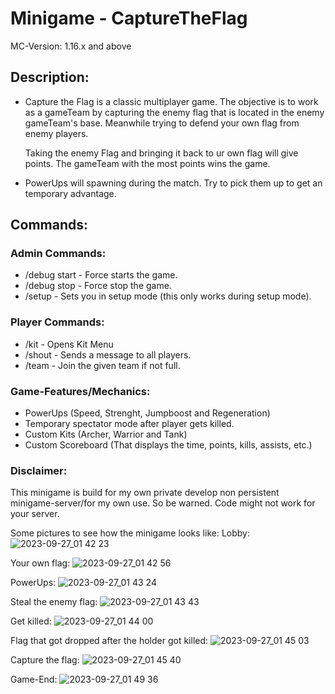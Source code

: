 # Minigame - CaptureTheFlag
MC-Version: 1.16.x and above
## Description:
- Capture the Flag is a classic multiplayer game. The objective is to work as a gameTeam by capturing the enemy flag that is located in the enemy gameTeam's base.
  Meanwhile trying to defend your own flag from enemy players.

  Taking the enemy Flag and bringing it back to ur own flag will give points.
  The gameTeam with the most points wins the game.
- PowerUps will spawning during the match. Try to pick them up to get an temporary advantage.

## Commands:
### Admin Commands:
- /debug start - Force starts the game.
- /debug stop - Force stop the game.
- /setup - Sets you in setup mode (this only works during setup mode).

### Player Commands:
- /kit - Opens Kit Menu
- /shout <message> - Sends a message to all players.
- /team <team> - Join the given team if not full.

### Game-Features/Mechanics:
- PowerUps (Speed, Strenght, Jumpboost and Regeneration)
- Temporary spectator mode after player gets killed.
- Custom Kits (Archer, Warrior and Tank)
- Custom Scoreboard (That displays the time, points, kills, assists, etc.)

### Disclaimer:
This minigame is build for my own private develop non persistent minigame-server/for my own use.
So be warned. Code might not work for your server.


Some pictures to see how the minigame looks like:
Lobby:
![2023-09-27_01 42 23](https://github.com/Tqqn/CaptureTheFlag/assets/66305939/14b21334-cc4d-4873-a50b-20e88f14e511)

Your own flag:
![2023-09-27_01 42 56](https://github.com/Tqqn/CaptureTheFlag/assets/66305939/c5d47da2-28e8-49b2-91f4-5e8097e62e61)

PowerUps:
![2023-09-27_01 43 24](https://github.com/Tqqn/CaptureTheFlag/assets/66305939/269e67de-0411-4937-9ac4-f801cc16fdb5)

Steal the enemy flag:
![2023-09-27_01 43 43](https://github.com/Tqqn/CaptureTheFlag/assets/66305939/ed45a4e2-797b-460d-8e2f-c504b6350909)

Get killed:
![2023-09-27_01 44 00](https://github.com/Tqqn/CaptureTheFlag/assets/66305939/c167407b-8b5a-4f74-af61-21b8864107c1)

Flag that got dropped after the holder got killed:
![2023-09-27_01 45 03](https://github.com/Tqqn/CaptureTheFlag/assets/66305939/c76e8ce6-50b7-4da0-8de1-0f7aa2a9e0d2)

Capture the flag:
![2023-09-27_01 45 40](https://github.com/Tqqn/CaptureTheFlag/assets/66305939/516aa48a-10e4-4c21-97e1-d413cd4ad678)

Game-End:
![2023-09-27_01 49 36](https://github.com/Tqqn/CaptureTheFlag/assets/66305939/12690914-e516-498f-b542-e76486563c69)



